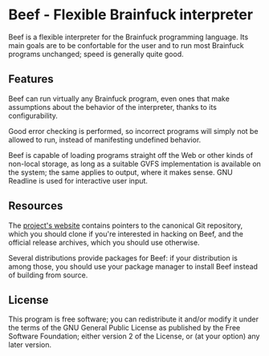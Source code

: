 Beef - Flexible Brainfuck interpreter
=====================================

Beef is a flexible interpreter for the Brainfuck programming language.
Its main goals are to be confortable for the user and to run most Brainfuck
programs unchanged; speed is generally quite good.


Features
--------

Beef can run virtually any Brainfuck program, even ones that make
assumptions about the behavior of the interpreter, thanks to its
configurability.

Good error checking is performed, so incorrect programs will simply not
be allowed to run, instead of manifesting undefined behavior.

Beef is capable of loading programs straight off the Web or other kinds
of non-local storage, as long as a suitable GVFS implementation is
available on the system; the same applies to output, where it makes sense.
GNU Readline is used for interactive user input.


Resources
---------

The [project's website][1] contains pointers to the canonical Git
repository, which you should clone if you're interested in hacking on
Beef, and the official release archives, which you should use otherwise.

Several distributions provide packages for Beef: if your distribution is
among those, you should use your package manager to install Beef instead
of building from source.


License
-------

This program is free software; you can redistribute it and/or modify
it under the terms of the GNU General Public License as published by
the Free Software Foundation; either version 2 of the License, or
(at your option) any later version.


[1]: https://kiyuko.org/software/beef

